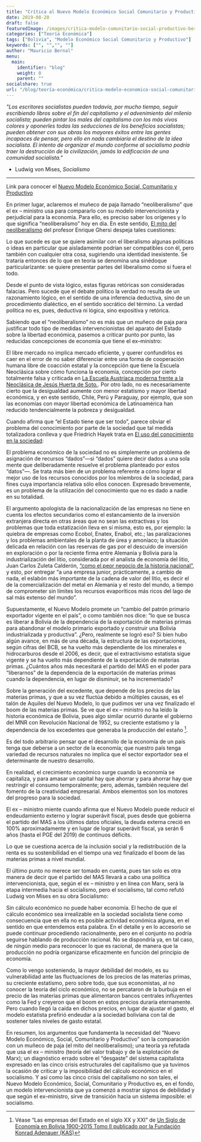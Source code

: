 ```yaml
---
title: "Crítica al Nuevo Modelo Económico Social Comunitario y Productivo"
date: 2019-08-20
draft: false
featuredImage: /images/critica-modelo-comunitario-social-productivo-bernalmauricio.jpg
categories: ["Teoría Económica"]
tags: ["Bolivia", "Modelo Económico Social Comunitario y Productivo"]
keywords: ["", "","", ""]
author: "Mauricio Bernal"
menu:
  main:
    identifier: "blog"
    weight: 0 
    parent: ""
socialshare: true
url: "/blog/teoría-económica/critica-modelo-economico-social-comunitario-productivo/"
---
```


*"Los escritores socialistas pueden todavía, por mucho tiempo, seguir escribiendo libros sobre el fin del capitalismo y el advenimiento del milenio socialista; pueden pintar los males del capitalismo con los más vivos colores y oponerles todas las seducciones de los beneficios socialistas; pueden obtener con sus obras los mayores éxitos entre las gentes incapaces de pensar, pero ello en nada cambiaría el destino de la idea socialista. El intento de organizar el mundo conforme al socialismo podría traer la destrucción de la civilización, jamás la edificación de una comunidad socialista."* 

- Ludwig von Mises, *Socialismo*

---

Link para conocer el [Nuevo Modelo Económico Social, Comunitario y Productivo](https://repositorio.economiayfinanzas.gob.bo/documentos/2018/UCS/materialesElaborados/publicaciones/modelo_decima_edicion.pdf)


En primer lugar, aclaremos el muñeco de paja llamado “neoliberalismo” que el ex – ministro usa para compararlo con su modelo intervencionista y perjudicial para la economía. Para ello, es preciso saber los orígenes y lo que significa “neoliberalismo” hoy en día. En este sentido, [El mito del neoliberalismo](https://www.elcato.org/el-mito-del-neoliberalismo)  del profesor Enrique Ghersi despeja tales cuestiones:

Lo que sucede es que se quiere asimilar con el liberalismo algunas políticas o ideas en particular que aisladamente podrían ser compatibles con él, pero también con cualquier otra cosa, sugiriendo una identidad inexistente. Se trataría entonces de lo que en teoría se denomina una sinédoque particularizante: se quiere presentar partes del liberalismo como si fuera el todo.

Desde el punto de vista lógico, estas figuras retóricas son consideradas falacias. Pero sucede que el debate político la verdad no resulta de un razonamiento lógico, en el sentido de una inferencia deductiva, sino de un procedimiento dialéctico, en el sentido socrático del término. La verdad política no es, pues, deductiva ni lógica, sino expositiva y retórica.

Sabiendo que el “neoliberalismo” no es más que un muñeco de paja para justificar todo tipo de medidas intervencionistas del aparato del Estado sobre la libertad económica, pasemos a criticar punto por punto, las reducidas concepciones de economía que tiene el ex–ministro:

El libre mercado no implica mercado eficiente, y querer confundirlos es caer en el error de no saber diferenciar entre una forma de cooperación humana libre de coacción estatal y la concepción que tiene la Escuela Neoclásica sobre cómo funciona la economía, concepción por cierto totalmente falsa y criticada en [La Escuela Austríaca moderna frente a la Neoclásica de Jesús Huerta de Soto.](https://www.institutoacton.com.ar/oldsite/articulos/jhuerta/arthuerta4.pdf). Por otro lado, no es necesariamente cierto que la desigualdad aumente con menor estatismo y mayor libertad económica, y en este sentido, Chile, Perú y Paraguay, por ejemplo, que son las economías con mayor libertad económica de Latinoamérica han reducido tendencialmente la pobreza y desigualdad.

Cuando afirma que “el Estado tiene que ser todo”, parece obviar el problema del conocimiento por parte de la sociedad que tal medida totalizadora conlleva y que Friedrich Hayek trata en [El uso del conocimiento en la sociedad](https://jeffersonamericas.org/wp-content/uploads/2020/08/Hayek03.pdf):

El problema económico de la sociedad no es simplemente un problema de asignación de recursos “dados”—si “dados” quiere decir dados a una sola mente que deliberadamente resuelve el problema planteado por estos “datos”—. Se trata más bien de un problema referente a cómo lograr el mejor uso de los recursos conocidos por los miembros de la sociedad, para fines cuya importancia relativa sólo ellos conocen. Expresado brevemente, es un problema de la utilización del conocimiento que no es dado a nadie en su totalidad.

El argumento apologista de la nacionalización de las empresas no tiene en cuenta los efectos secundarios como el estancamiento de la inversión extranjera directa en otras áreas que no sean las extractivas y los problemas que toda estatización lleva en sí misma, esto es, por ejemplo: la quiebra de empresas como Ecobol, Enatex, Enabol, etc.; las paralizaciones y los problemas ambientales de la planta de úrea y amoníaco; la situación delicada en relación con las reservas de gas por el descuido de inversión en exploración o por la reciente firma entre Alemania y Bolivia para la industrialización del litio, considerada por el analista de economía del litio, Juan Carlos Zuleta Calderón, [“como el peor negocio de la historia nacional”](https://www.paginasiete.bo/economia/bolivia-y-alemania-constituyen-empresa-mixta-para-la-industrializacion-del-litio-PBPS202915), y esto, por entregar “a una empresa junior, prácticamente, a cambio de nada, el eslabón más importante de la cadena de valor del litio, es decir el de la comercialización del metal en Alemania y el resto del mundo, a tiempo de comprometer sin límites los recursos evaporíticos más ricos del lago de sal más extenso del mundo”.

Supuestamente, el Nuevo Modelo promete un “cambio del patrón primario exportador vigente en el país”, o como también nos dice: “lo que se busca es liberar a Bolivia de la dependencia de la exportación de materias primas para abandonar el modelo primario exportado y construir una Bolivia industrializada y productiva”. ¿Pero, realmente se logró eso? Si bien hubo algún avance, en más de una década, la estructura de las exportaciones, según cifras del BCB, se ha vuelto más dependiente de los minerales e hidrocarburos desde el 2006, es decir, que el extractivismo estatista sigue vigente y se ha vuelto más dependiente de la exportación de materias primas. ¿Cuántos años más necesitará el partido del MAS en el poder para “liberarnos” de la dependencia de la exportación de materias primas cuando la dependencia, en lugar de disminuir, se ha incrementado?

Sobre la generación del excedente, que depende de los precios de las materias primas, y que a su vez fluctúa debido a múltiples causas, es el talón de Aquiles del Nuevo Modelo, lo que pudimos ver una vez finalizado el boom de las materias primas. Se ve que el ex – ministro no ha leído la historia económica de Bolivia, pues algo similar ocurrió durante el gobierno del MNR con Revolución Nacional de 1952, su creciente estatismo y la dependencia de los excedentes que generaba la producción del estaño [^1].

Es del todo arbitrario pensar que el desarrollo de la economía de un país tenga que deberse a un sector de la economía; que nuestro país tenga variedad de recursos naturales no implica que el sector exportador sea el determinante de nuestro desarrollo.

En realidad, el crecimiento económico surge cuando la economía se capitaliza, y para amasar un capital hay que ahorrar y para ahorrar hay que restringir el consumo temporalmente; pero, además, también requiere del fomento de la creatividad empresarial. Ambos elementos son los motores del progreso para la sociedad.

El ex – ministro miente cuando afirma que el Nuevo Modelo puede reducir el endeudamiento externo y lograr superávit fiscal, pues desde que gobierna el partido del MAS a los últimos datos oficiales, la deuda externa creció en 100% aproximadamente y en lugar de lograr superávit fiscal, ya serán 6 años (hasta el PGE del 2019) de continuos déficits.

Lo que se cuestiona acerca de la inclusión social y la redistribución de la renta es su sostenibilidad en el tiempo una vez finalizado el boom de las materias primas a nivel mundial.

El último punto no merece ser tomado en cuenta, pues tan solo es otra manera de decir que el partido del MAS llevará a cabo una política intervencionista, que, según el ex – ministro y en línea con Marx, será la etapa intermedia hacia el socialismo, pero el socialismo, tal como refutó Ludwig von Mises en su obra Socialismo:

Sin cálculo económico no puede haber economía. El hecho de que el cálculo económico sea irrealizable en la sociedad socialista tiene como consecuencia que en ella no es posible actividad económica alguna, en el sentido en que entendemos esta palabra. En el detalle y en lo accesorio se puede continuar procediendo racionalmente, pero en el conjunto no podría seguirse hablando de producción racional. No se dispondría ya, en tal caso, de ningún medio para reconocer lo que es racional, de manera que la producción no podría organizarse eficazmente en función del principio de economía.  

Como lo vengo sosteniendo, la mayor debilidad del modelo, es su vulnerabilidad ante las fluctuaciones de los precios de las materias primas, su creciente estatismo, pero sobre todo, que sus economistas, al no conocer la teoría del ciclo económico, no se percataron de la burbuja en el precio de las materias primas que alimentaron bancos centrales influyentes como la Fed y creyeron que el boom en estos precios duraría eternamente. Pero cuando llegó la caída en dichos precios, en lugar de ajustar el gasto, el modelo estatista prefirió endeudar a la sociedad boliviana con tal de sostener tales niveles de gasto estatal.

En resumen, los argumentos que fundamenta la necesidad del “Nuevo Modelo Económico, Social, Comunitario y Productivo” son la comparación con un muñeco de paja (el mito del neoliberalismo); una teoría ya refutada que usa el ex – ministro (teoría del valor trabajo y de la explotación de Marx); un diagnóstico errado sobre el “desgaste” del sistema capitalista expresado en las cinco crisis estructurales del capitalismo que ya tuvimos la ocasión de criticar y la imposibilidad del cálculo económico en el socialismo. Y así como las cinco crisis del capitalismo no son tales, el Nuevo Modelo Económico, Social, Comunitario y Productivo es, en el fondo, un modelo intervencionista que ya comenzó a mostrar signos de debilidad y que según el ex–ministro, sirve de transición hacia un sistema imposible: el socialismo.

[^1]: Véase “Las empresas del Estado en el siglo XX y XXI” de [Un Siglo de Economía en Bolivia 1900-2015 Tomo II publicado por la Fundación Konrad Adenauer (KAS)](https://www.kas.de/es/veranstaltungsberichte/detail/-/content/un-siglo-de-economia-en-bolivia-1900-2015-tomo-ii) 
